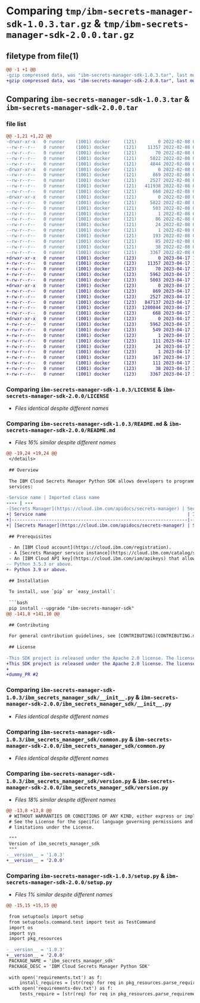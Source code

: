 # Comparing `tmp/ibm-secrets-manager-sdk-1.0.3.tar.gz` & `tmp/ibm-secrets-manager-sdk-2.0.0.tar.gz`

## filetype from file(1)

```diff
@@ -1 +1 @@
-gzip compressed data, was "ibm-secrets-manager-sdk-1.0.3.tar", last modified: Tue Feb  8 09:41:21 2022, max compression
+gzip compressed data, was "ibm-secrets-manager-sdk-2.0.0.tar", last modified: Mon Apr 17 18:22:43 2023, max compression
```

## Comparing `ibm-secrets-manager-sdk-1.0.3.tar` & `ibm-secrets-manager-sdk-2.0.0.tar`

### file list

```diff
@@ -1,21 +1,22 @@
-drwxr-xr-x   0 runner    (1001) docker     (121)        0 2022-02-08 09:41:21.646451 ibm-secrets-manager-sdk-1.0.3/
--rw-r--r--   0 runner    (1001) docker     (121)    11357 2022-02-08 09:41:11.000000 ibm-secrets-manager-sdk-1.0.3/LICENSE
--rw-r--r--   0 runner    (1001) docker     (121)       70 2022-02-08 09:41:11.000000 ibm-secrets-manager-sdk-1.0.3/MANIFEST.in
--rw-r--r--   0 runner    (1001) docker     (121)     5822 2022-02-08 09:41:21.646451 ibm-secrets-manager-sdk-1.0.3/PKG-INFO
--rw-r--r--   0 runner    (1001) docker     (121)     4844 2022-02-08 09:41:11.000000 ibm-secrets-manager-sdk-1.0.3/README.md
-drwxr-xr-x   0 runner    (1001) docker     (121)        0 2022-02-08 09:41:21.646451 ibm-secrets-manager-sdk-1.0.3/ibm_secrets_manager_sdk/
--rw-r--r--   0 runner    (1001) docker     (121)      869 2022-02-08 09:41:11.000000 ibm-secrets-manager-sdk-1.0.3/ibm_secrets_manager_sdk/__init__.py
--rw-r--r--   0 runner    (1001) docker     (121)     2527 2022-02-08 09:41:11.000000 ibm-secrets-manager-sdk-1.0.3/ibm_secrets_manager_sdk/common.py
--rw-r--r--   0 runner    (1001) docker     (121)   411938 2022-02-08 09:41:11.000000 ibm-secrets-manager-sdk-1.0.3/ibm_secrets_manager_sdk/secrets_manager_v1.py
--rw-r--r--   0 runner    (1001) docker     (121)      668 2022-02-08 09:41:11.000000 ibm-secrets-manager-sdk-1.0.3/ibm_secrets_manager_sdk/version.py
-drwxr-xr-x   0 runner    (1001) docker     (121)        0 2022-02-08 09:41:21.646451 ibm-secrets-manager-sdk-1.0.3/ibm_secrets_manager_sdk.egg-info/
--rw-r--r--   0 runner    (1001) docker     (121)     5822 2022-02-08 09:41:21.000000 ibm-secrets-manager-sdk-1.0.3/ibm_secrets_manager_sdk.egg-info/PKG-INFO
--rw-r--r--   0 runner    (1001) docker     (121)      503 2022-02-08 09:41:21.000000 ibm-secrets-manager-sdk-1.0.3/ibm_secrets_manager_sdk.egg-info/SOURCES.txt
--rw-r--r--   0 runner    (1001) docker     (121)        1 2022-02-08 09:41:21.000000 ibm-secrets-manager-sdk-1.0.3/ibm_secrets_manager_sdk.egg-info/dependency_links.txt
--rw-r--r--   0 runner    (1001) docker     (121)       86 2022-02-08 09:41:21.000000 ibm-secrets-manager-sdk-1.0.3/ibm_secrets_manager_sdk.egg-info/requires.txt
--rw-r--r--   0 runner    (1001) docker     (121)       24 2022-02-08 09:41:21.000000 ibm-secrets-manager-sdk-1.0.3/ibm_secrets_manager_sdk.egg-info/top_level.txt
--rw-r--r--   0 runner    (1001) docker     (121)        1 2022-02-08 09:41:21.000000 ibm-secrets-manager-sdk-1.0.3/ibm_secrets_manager_sdk.egg-info/zip-safe
--rw-r--r--   0 runner    (1001) docker     (121)      193 2022-02-08 09:41:11.000000 ibm-secrets-manager-sdk-1.0.3/requirements-dev.txt
--rw-r--r--   0 runner    (1001) docker     (121)       85 2022-02-08 09:41:11.000000 ibm-secrets-manager-sdk-1.0.3/requirements.txt
--rw-r--r--   0 runner    (1001) docker     (121)       38 2022-02-08 09:41:21.646451 ibm-secrets-manager-sdk-1.0.3/setup.cfg
--rw-r--r--   0 runner    (1001) docker     (121)     3367 2022-02-08 09:41:11.000000 ibm-secrets-manager-sdk-1.0.3/setup.py
+drwxr-xr-x   0 runner    (1001) docker     (123)        0 2023-04-17 18:22:43.713141 ibm-secrets-manager-sdk-2.0.0/
+-rw-r--r--   0 runner    (1001) docker     (123)    11357 2023-04-17 18:22:34.000000 ibm-secrets-manager-sdk-2.0.0/LICENSE
+-rw-r--r--   0 runner    (1001) docker     (123)       70 2023-04-17 18:22:34.000000 ibm-secrets-manager-sdk-2.0.0/MANIFEST.in
+-rw-r--r--   0 runner    (1001) docker     (123)     5962 2023-04-17 18:22:43.713141 ibm-secrets-manager-sdk-2.0.0/PKG-INFO
+-rw-r--r--   0 runner    (1001) docker     (123)     5003 2023-04-17 18:22:34.000000 ibm-secrets-manager-sdk-2.0.0/README.md
+drwxr-xr-x   0 runner    (1001) docker     (123)        0 2023-04-17 18:22:43.713141 ibm-secrets-manager-sdk-2.0.0/ibm_secrets_manager_sdk/
+-rw-r--r--   0 runner    (1001) docker     (123)      869 2023-04-17 18:22:34.000000 ibm-secrets-manager-sdk-2.0.0/ibm_secrets_manager_sdk/__init__.py
+-rw-r--r--   0 runner    (1001) docker     (123)     2527 2023-04-17 18:22:34.000000 ibm-secrets-manager-sdk-2.0.0/ibm_secrets_manager_sdk/common.py
+-rw-r--r--   0 runner    (1001) docker     (123)   847137 2023-04-17 18:22:34.000000 ibm-secrets-manager-sdk-2.0.0/ibm_secrets_manager_sdk/secrets_manager_v1.py
+-rw-r--r--   0 runner    (1001) docker     (123)  1280844 2023-04-17 18:22:34.000000 ibm-secrets-manager-sdk-2.0.0/ibm_secrets_manager_sdk/secrets_manager_v2.py
+-rw-r--r--   0 runner    (1001) docker     (123)      668 2023-04-17 18:22:34.000000 ibm-secrets-manager-sdk-2.0.0/ibm_secrets_manager_sdk/version.py
+drwxr-xr-x   0 runner    (1001) docker     (123)        0 2023-04-17 18:22:43.713141 ibm-secrets-manager-sdk-2.0.0/ibm_secrets_manager_sdk.egg-info/
+-rw-r--r--   0 runner    (1001) docker     (123)     5962 2023-04-17 18:22:43.000000 ibm-secrets-manager-sdk-2.0.0/ibm_secrets_manager_sdk.egg-info/PKG-INFO
+-rw-r--r--   0 runner    (1001) docker     (123)      549 2023-04-17 18:22:43.000000 ibm-secrets-manager-sdk-2.0.0/ibm_secrets_manager_sdk.egg-info/SOURCES.txt
+-rw-r--r--   0 runner    (1001) docker     (123)        1 2023-04-17 18:22:43.000000 ibm-secrets-manager-sdk-2.0.0/ibm_secrets_manager_sdk.egg-info/dependency_links.txt
+-rw-r--r--   0 runner    (1001) docker     (123)      111 2023-04-17 18:22:43.000000 ibm-secrets-manager-sdk-2.0.0/ibm_secrets_manager_sdk.egg-info/requires.txt
+-rw-r--r--   0 runner    (1001) docker     (123)       24 2023-04-17 18:22:43.000000 ibm-secrets-manager-sdk-2.0.0/ibm_secrets_manager_sdk.egg-info/top_level.txt
+-rw-r--r--   0 runner    (1001) docker     (123)        1 2023-04-17 18:22:43.000000 ibm-secrets-manager-sdk-2.0.0/ibm_secrets_manager_sdk.egg-info/zip-safe
+-rw-r--r--   0 runner    (1001) docker     (123)      167 2023-04-17 18:22:34.000000 ibm-secrets-manager-sdk-2.0.0/requirements-dev.txt
+-rw-r--r--   0 runner    (1001) docker     (123)      111 2023-04-17 18:22:34.000000 ibm-secrets-manager-sdk-2.0.0/requirements.txt
+-rw-r--r--   0 runner    (1001) docker     (123)       38 2023-04-17 18:22:43.713141 ibm-secrets-manager-sdk-2.0.0/setup.cfg
+-rw-r--r--   0 runner    (1001) docker     (123)     3367 2023-04-17 18:22:34.000000 ibm-secrets-manager-sdk-2.0.0/setup.py
```

### Comparing `ibm-secrets-manager-sdk-1.0.3/LICENSE` & `ibm-secrets-manager-sdk-2.0.0/LICENSE`

 * *Files identical despite different names*

### Comparing `ibm-secrets-manager-sdk-1.0.3/README.md` & `ibm-secrets-manager-sdk-2.0.0/README.md`

 * *Files 16% similar despite different names*

```diff
@@ -19,24 +19,24 @@
 </details>
 
 ## Overview
 
 The IBM Cloud Secrets Manager Python SDK allows developers to programmatically interact with the following IBM Cloud
 services:
 
-Service name | Imported class name
---- | ---
-[Secrets Manager](https://cloud.ibm.com/apidocs/secrets-manager) | SecretsManagerV1
+| Service name                                                     | Imported class name  |
+|------------------------------------------------------------------|----------------------|
+| [Secrets Manager](https://cloud.ibm.com/apidocs/secrets-manager) | SecretsManagerV1     |
 
 ## Prerequisites
 
 - An [IBM Cloud account](https://cloud.ibm.com/registration).
 - A [Secrets Manager service instance](https://cloud.ibm.com/catalog/services/secrets-manager).
 - An [IBM Cloud API key](https://cloud.ibm.com/iam/apikeys) that allows the SDK to access your account.
-- Python 3.5.3 or above.
+- Python 3.9 or above.
 
 ## Installation
 
 To install, use `pip` or `easy_install`:
 
 ```bash
 pip install --upgrade "ibm-secrets-manager-sdk"
@@ -141,8 +141,10 @@
 
 ## Contributing
 
 For general contribution guidelines, see [CONTRIBUTING](CONTRIBUTING.md).
 
 ## License
 
-This SDK project is released under the Apache 2.0 license. The license's full text can be found in [LICENSE](LICENSE).
+This SDK project is released under the Apache 2.0 license. The license's full text can be found in [LICENSE](LICENSE). 
+
+dummy_PR #2
```

### Comparing `ibm-secrets-manager-sdk-1.0.3/ibm_secrets_manager_sdk/__init__.py` & `ibm-secrets-manager-sdk-2.0.0/ibm_secrets_manager_sdk/__init__.py`

 * *Files identical despite different names*

### Comparing `ibm-secrets-manager-sdk-1.0.3/ibm_secrets_manager_sdk/common.py` & `ibm-secrets-manager-sdk-2.0.0/ibm_secrets_manager_sdk/common.py`

 * *Files identical despite different names*

### Comparing `ibm-secrets-manager-sdk-1.0.3/ibm_secrets_manager_sdk/version.py` & `ibm-secrets-manager-sdk-2.0.0/ibm_secrets_manager_sdk/version.py`

 * *Files 18% similar despite different names*

```diff
@@ -13,8 +13,8 @@
 # WITHOUT WARRANTIES OR CONDITIONS OF ANY KIND, either express or implied.
 # See the License for the specific language governing permissions and
 # limitations under the License.
 
 """
 Version of ibm_secrets_manager_sdk
 """
-__version__ = '1.0.3'
+__version__ = '2.0.0'
```

### Comparing `ibm-secrets-manager-sdk-1.0.3/setup.py` & `ibm-secrets-manager-sdk-2.0.0/setup.py`

 * *Files 1% similar despite different names*

```diff
@@ -15,15 +15,15 @@
 
 from setuptools import setup
 from setuptools.command.test import test as TestCommand
 import os
 import sys
 import pkg_resources
 
-__version__ = '1.0.3'
+__version__ = '2.0.0'
 PACKAGE_NAME = 'ibm_secrets_manager_sdk'
 PACKAGE_DESC = 'IBM Cloud Secrets Manager Python SDK'
 
 with open('requirements.txt') as f:
     install_requires = [str(req) for req in pkg_resources.parse_requirements(f)]
 with open('requirements-dev.txt') as f:
     tests_require = [str(req) for req in pkg_resources.parse_requirements(f)]
```


